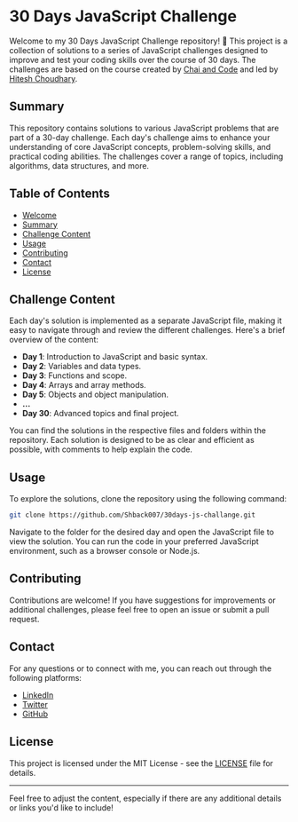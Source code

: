 # 30 Days JavaScript Challenge

Welcome to my 30 Days JavaScript Challenge repository! 🎉 This project is a collection of solutions to a series of JavaScript challenges designed to improve and test your coding skills over the course of 30 days. The challenges are based on the course created by [Chai and Code](https://courses.chaicode.com/learn/home/30-days-of-Javascript-challenge/30-days-javascript-challenge/section/515627/lesson/3197429) and led by [Hitesh Choudhary](https://github.com/hiteshchoudhary).

## Summary

This repository contains solutions to various JavaScript problems that are part of a 30-day challenge. Each day's challenge aims to enhance your understanding of core JavaScript concepts, problem-solving skills, and practical coding abilities. The challenges cover a range of topics, including algorithms, data structures, and more.

## Table of Contents

- [Welcome](#welcome)
- [Summary](#summary)
- [Challenge Content](#challenge-content)
- [Usage](#usage)
- [Contributing](#contributing)
- [Contact](#contact)
- [License](#license)

## Challenge Content

Each day's solution is implemented as a separate JavaScript file, making it easy to navigate through and review the different challenges. Here's a brief overview of the content:

- **Day 1**: Introduction to JavaScript and basic syntax.
- **Day 2**: Variables and data types.
- **Day 3**: Functions and scope.
- **Day 4**: Arrays and array methods.
- **Day 5**: Objects and object manipulation.
- **...**
- **Day 30**: Advanced topics and final project.

You can find the solutions in the respective files and folders within the repository. Each solution is designed to be as clear and efficient as possible, with comments to help explain the code.

## Usage

To explore the solutions, clone the repository using the following command:

```bash
git clone https://github.com/Shback007/30days-js-challange.git
```

Navigate to the folder for the desired day and open the JavaScript file to view the solution. You can run the code in your preferred JavaScript environment, such as a browser console or Node.js.

## Contributing

Contributions are welcome! If you have suggestions for improvements or additional challenges, please feel free to open an issue or submit a pull request.

## Contact

For any questions or to connect with me, you can reach out through the following platforms:

- [LinkedIn](https://www.linkedin.com/in/sagnik-hore-33a8292a6/)
- [Twitter](https://x.com/HoreSagnik34217)
- [GitHub](https://github.com/Shback007)

## License

This project is licensed under the MIT License - see the [LICENSE](LICENSE) file for details.

---

Feel free to adjust the content, especially if there are any additional details or links you'd like to include!
